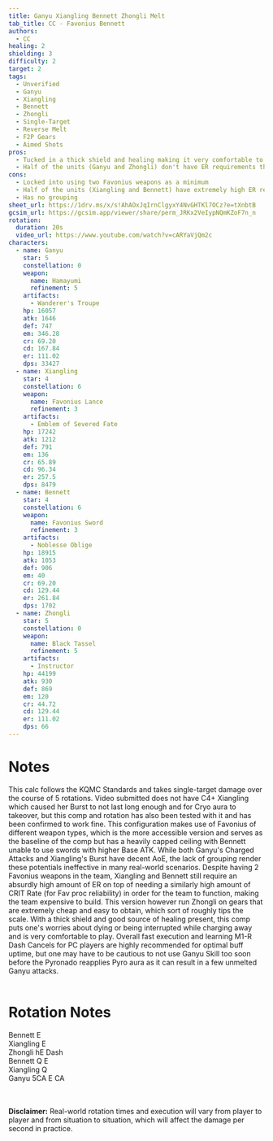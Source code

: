 ```yaml
---
title: Ganyu Xiangling Bennett Zhongli Melt
tab_title: CC - Favonius Bennett
authors:
  - CC
healing: 2
shielding: 3
difficulty: 2
target: 2
tags:
  - Unverified
  - Ganyu
  - Xiangling
  - Bennett
  - Zhongli
  - Single-Target
  - Reverse Melt
  - F2P Gears
  - Aimed Shots
pros:
  - Tucked in a thick shield and healing making it very comfortable to play
  - Half of the units (Ganyu and Zhongli) don't have ER requirements that lets them focus solely on building offensive and defensive stats respectively
cons:
  - Locked into using two Favonius weapons as a minimum
  - Half of the units (Xiangling and Bennett) have extremely high ER requirements which makes building harder
  - Has no grouping
sheet_url: https://1drv.ms/x/s!AhAOxJqIrnClgyxY4NvGHTKl7OCz?e=tXnbtB
gcsim_url: https://gcsim.app/viewer/share/perm_JRKx2VeIypNQmKZoF7n_n
rotation:
  duration: 20s
  video_url: https://www.youtube.com/watch?v=cARYaVjQm2c
characters:
  - name: Ganyu
    star: 5
    constellation: 0
    weapon:
      name: Hamayumi
      refinement: 5
    artifacts:
      - Wanderer's Troupe
    hp: 16057
    atk: 1646
    def: 747
    em: 346.28
    cr: 69.20
    cd: 167.84
    er: 111.02
    dps: 33427
  - name: Xiangling
    star: 4
    constellation: 6
    weapon:
      name: Favonius Lance
      refinement: 3
    artifacts:
      - Emblem of Severed Fate
    hp: 17242
    atk: 1212
    def: 791
    em: 136
    cr: 65.89
    cd: 96.34
    er: 257.5
    dps: 8479
  - name: Bennett
    star: 4
    constellation: 6
    weapon:
      name: Favonius Sword
      refinement: 3
    artifacts:
      - Noblesse Oblige
    hp: 18915
    atk: 1053
    def: 906
    em: 40
    cr: 69.20
    cd: 129.44
    er: 261.84
    dps: 1702
  - name: Zhongli
    star: 5
    constellation: 0
    weapon:
      name: Black Tassel
      refinement: 5
    artifacts:
      - Instructor
    hp: 44199
    atk: 930
    def: 869
    em: 120
    cr: 44.72
    cd: 129.44
    er: 111.02
    dps: 66
---
```

 
# **Notes**  
This calc follows the KQMC Standards and takes single-target damage over the course of 5 rotations. Video submitted does not have C4+ Xiangling which caused her Burst to not last long enough and for Cryo aura to takeover, but this comp and rotation has also been tested with it and has been confirmed to work fine. This configuration makes use of Favonius of different weapon types, which is the more accessible version and serves as the baseline of the comp but has a heavily capped ceiling with Bennett unable to use swords with higher Base ATK. While both Ganyu's Charged Attacks and Xiangling's Burst have decent AoE, the lack of grouping render these potentials ineffective in many real-world scenarios. Despite having 2 Favonius weapons in the team, Xiangling and Bennett still require an absurdly high amount of ER on top of needing a similarly high amount of CRIT Rate (for Fav proc reliability) in order for the team to function, making the team expensive to build. This version however run Zhongli on gears that are extremely cheap and easy to obtain, which sort of roughly tips the scale. With a thick shield and good source of healing present, this comp puts one's worries about dying or being interrupted while charging away and is very comfortable to play. Overall fast execution and learning M1-R Dash Cancels for PC players are highly recommended for optimal buff uptime, but one may have to be cautious to not use Ganyu Skill too soon before the Pyronado reapplies Pyro aura as it can result in a few unmelted Ganyu attacks.
 <br></br>
 
# **Rotation Notes**  
Bennett E  
Xiangling E  
Zhongli hE Dash  
Bennett Q E  
Xiangling Q  
Ganyu 5CA E CA  
<br></br>

**Disclaimer:** Real-world rotation times and execution will vary from player to player and from situation to situation, which will affect the damage per second in practice.